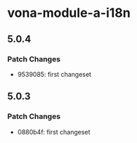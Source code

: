 # vona-module-a-i18n

## 5.0.4

### Patch Changes

- 9539085: first changeset

## 5.0.3

### Patch Changes

- 0880b4f: first changeset
